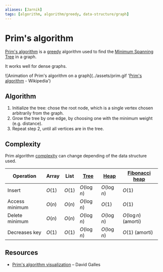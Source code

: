 ```yaml
---
aliases: [Jarnik]
tags: [algorithm, algorithm/greedy, data-structure/graph]
---
```


# Prim's algorithm

[Prim's algorithm](https://en.wikipedia.org/wiki/Prim%27s_algorithm) is a [greedy](../algorithms.md#Terminology) algorithm used to find the [Minimum Spanning Tree](../../data/data-structure/tree.md#Minimum%20Spanning%20Tree) in a graph.

It works well for dense graphs.

![Animation of Prim's algorithm on a graph](../assets/prim.gif '[Prim's algorithm](https://en.wikipedia.org/wiki/Prim%27s_algorithm) - Wikipedia')

## Algorithm

1. Initialize the tree: chose the root node, which is a single vertex chosen arbitrarily from the graph.
2. Grow the tree by one edge, by choosing one with the minimum weight (e.g. distance).
3. Repeat step 2, until all vertices are in the tree.

## Complexity

Prim algorithm [complexity](../complexity.md) can change depending of the data structure used.

| Operation | Array | List | [Tree](../../data/data-structure/tree.md) | [Heap](../../data/data-structure/heap.md) | [Fibonacci heap](../../data/data-structure/heap.md#Fibonacci%20heap) |
| ---- | ---- | ---- | ---- | ---- | ---- |
| Insert | $O(1)$ | $O(1)$ | $O(\log n)$ | $O(\log n)$ | $O(1)$ |
| Access minimum | $O(n)$ | $O(n)$ | $O(\log n)$ | $O(1)$ | $O(1)$ |
| Delete minimum | $O(n)$ | $O(n)$ | $O(\log n)$ | $O(\log n)$ | $O(\log n)$ (amorti) |
| Decreases key | $O(1)$ | $O(1)$ | $O(\log n)$ | $O(\log n)$ | $O(1)$ (amorti) |

## Resources

- [Prim's algorithm visualization](https://www.cs.usfca.edu/~galles/visualization/Prim.html) – David Galles